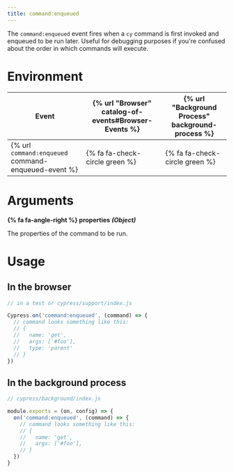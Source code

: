 ```yaml
---
title: command:enqueued
---
```


The `command:enqueued` event fires when a `cy` command is first invoked and enqueued to be run later. Useful for debugging purposes if you're confused about the order in which commands will execute.

# Environment

Event | {% url "Browser" catalog-of-events#Browser-Events %} | {% url "Background Process" background-process %}
--- | --- | ---
{% url `command:enqueued` command-enqueued-event %} | {% fa fa-check-circle green %} | {% fa fa-check-circle green %}

# Arguments

**{% fa fa-angle-right %} properties** ***(Object)***

The properties of the command to be run.

# Usage

## In the browser

```javascript
// in a test or cypress/support/index.js

Cypress.on('command:enqueued', (command) => {
  // command looks something like this:
  // {
  //   name: 'get',
  //   args: ['#foo'],
  //   type: 'parent'
  // }
})
```

## In the background process

```javascript
// cypress/background/index.js

module.exports = (on, config) => {
  on('command:enqueued', (command) => {
    // command looks something like this:
    // {
    //   name: 'get',
    //   args: ['#foo'],
    // }
  })
}
```
